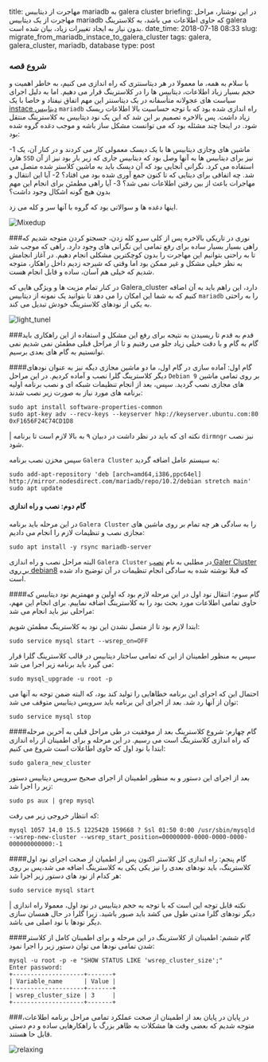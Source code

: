 title: مهاجرت از دیتابیس mariadb به galera cluster
briefing: در این نوشتار، مراحل مهاجرت از یک دیتابیس mariadb که حاوی اطلاعات می باشد، به کلاسترینگ galera بدون نیاز به ایجاد تغییرات زیاد، بیان شده است.
date_time: 2018-07-18 08:33
slug: migrate_from_mariadb_instace_to_galera_cluster
tags: galera, galera_cluster, mariadb, database 
type: post

### شروع قصه
با سلام به همه، ما معمولا در هر دیتاسنتری که راه اندازی می کنیم، به خاطر اهمیت و حجم بسیار زیاد اطلاعات، دیتابیس ها را در کلاسترینگ قرار می دهیم. اما به دلیل اجرای سیاست های عجولانه متأسفانه در یک دیتاسنتر این مهم اتفاق نیفتاد و خاصا با یک [instace دیتابیس][database_instace] `mariadb` راه اندازی شده بود که با توجه حساسیت بالا اطلاعات ریسک زیاد داشت. پس بالاخره تصمیم بر این شد که این یک نود دیتابیس به کلاسترینگ منتقل شود. در اینجا چند مشئله بود که می توانست مشکل ساز باشه و موجب دغده گروه شده بود:

 -1 ماشین های وجازی دیتابیس ها با یک دیسک معمولی کار می کردند و در کنار آن، یک هارد `SSD` نیز برای دیتابیس ها به آنها وصل بود که دیتابیس جاری که زیر بار بود نیز از آن استفاده می کرد. نگرانی آنجایی بود که آن دیسک باید به ماشین کلاستر شده متصل می شد. چه اتفاقی برای دیتایی که تا کنون جمع آوری شده بود می افتاد؟
  2- آیا این انتقال و مهاجرات باعث از بین رفتن اطلاعات نمی شد؟
  3- آیا راهی مطمئن برای انجام این مهم بدون هیچ گونه اشکال وجود داشت؟
 
 اینها دغده ها و سوالاتی بود که گروه با آنها سر و کله می زد.


![Mixedup](mixedup.jpg)

###نوری در تاریکی
بالاخره پس از کلی سرو کله زدن، جسجتو کردن متوجه شدیم که راهی بسیار بسیار ساده برای رفع تمامی این نگرانی های وجود دارد. راهی که موجب شد تا به راحتی بتوانیم این مهاجرت را بدون کوچکترین مشکلی انجام دهیم. در آغاز انجامش به نظر خیلی مشکل و غیر ممکن بود اما وقتی که شیرجه زدیم داخل راهکار، متوجه شدیم که خیلی هم آسان، ساده و قابل انجام هست.

در کنار تمام مزیت ها و ویژگی هایی که Galera_cluster دارد، این راهم باید به آن اضافه کنیم که به شما این امکان را می دهد تا بتوانید یک نمونه از دیتابیس `mariadb` را به راحتی به یکی از نودهای کلاسترینگ خودش تبدیل می کند.

![light_tunel](light_tunel.jpg)

###قدم به قدم تا ریسیدن به نتیجه 
برای رفع این مشکل و استفاده از این راهکاری باید گام به گام و با دقت خیلی زیاد جلو می رفتیم و تا از مراحل قبلی مطمئن نمی شدیم نمی توانستیم به گام های بعدی برسیم.

####گام اول: آماده سازی
در گام اول، ما دو ماشین مجازی دیگه نیز به عنوان نودهای دیگر کلاسترینگ گلرا نصب و آماده کردیم. در این مراحل `Debian 9` بر روی تمامی ماشین های مجازی نصب گردید. سپس، بعد از انجام تنظیمات شبکه ای و نصب برنامه اولیه برنامه های مورد نیاز به صورت زیر نصب شدند:

    sudo apt install software-properties-common
    sudo apt-key adv --recv-keys --keyserver hkp://keyserver.ubuntu.com:80 0xF1656F24C74CD1D8

 | نکته ای که باید در نظر داشت در دبیان ۹ به بالا لازم است تا برنامه `dirmngr` نیز نصب شود.
 
 سپس مخزن نصب برنامه `Galera Cluster` به سیستم عامل اضافه گردید:
 
    sudo add-apt-repository 'deb [arch=amd64,i386,ppc64el] http://mirror.nodesdirect.com/mariadb/repo/10.2/debian stretch main'
    sudo apt update
    
#### گام دوم: نصب و راه اندازی
در این مرحله باید برنامه `Galera Cluster` را به سادگی هر چه تمام بر روی ماشین های مجازی نصب و تنظیمات لازم را انجام می دادیم:

    sudo apt install -y rsync mariadb-server

البته مراحل نصب و راه اندازی `Galera Cluster` در مطلبی به نام [نصب Galer Cluster بر روی debian8][galer_debian8] که قبلا نوشته شده به سادگی انجام تنظیمات در آن توضیح داد شده است.

####گام سوم: انتقال نود اول
در این مرحله لازم بود که اولین و مهمتریم نود دیتابیس که حاوی تمامی اطلاعات مورد بحث بود را به کلاسترینگ اضافه نماییم. برای انجام این مهم، مراحلی نیز باید انجام می شد:

ابتدا لازم بود تا از متصل نشدن این نود به کلاسترینگ مطمئن شویم:

    sudo service mysql start --wsrep_on=OFF
    
سپس به منظور اطمینان از این که تمامی ساختار دیتابیس در قالب کلاسترینگ گلرا قرار می گیرد باید برنامه زیر اجرا می شد:

    sudo mysql_upgrade -u root -p
    
احتمال این که اجرای این برنامه خطاهایی را تولید کند بود، که البته ضمن توجه به آنها می توان از آنها رد شد. بعد از اجرای این برنامه باید سرویس دیتابیس متوقف می شد:

    sudo service mysql stop
    
####گام چهارم: شروع کلاسترینگ
بعد از موفقیت در طی مراحل قبلی به آخرین مرحله که راه اندازی کلاسترینگ است می رسیم. در این مرحله و برای اطمینان از راه اندازی ابتدا با نود اول که حاوی اطاعلات است شروع می کنیم:

    sudo galera_new_cluster
    
بعد از اجرای این دستور و به منظور اطمینان از اجرای صحیح سرویس دیتابیس دستور زیر را اجرا شد:

    sudo ps aux | grep mysql

که انتظار خروجی زیر می رفت:

    mysql 1057 14.0 15.5 1225420 159668 ? Ssl 01:50 0:00 /usr/sbin/mysqld --wsrep-new-cluster --wsrep_start_position=00000000-0000-0000-0000-000000000000:-1

####گام پنجم: راه اندازی کل کلاستر
اکنون پس از اطمیان از صحت اجرای نود اول کلاسترینگ، باید نودهای بعدی را نیز  یکی یکی به کلاسترینگ اضافه می شد،پس بر روی هر کدام از نود های دستور زیر اجرا شد:

    sudo service mysql start

 | نکته قابل توجه این است که با توجه به حجم دیتابیس در نود اول، معمولا راه اندازی دیگر نودهای گلرا مدتی طول می کشد باید صبور باشید. زیرا گلرا در حال همسان سازی دیگر نودها با نود اصلی می باشد.
 
 ####گام ششم: اطمینان از کلاسترینگ
 در این مرحله و برای اطمینان کامل از کلاستر شدن تمامی نودها می توان دستور زیر را اجرا نمود:
 
    mysql -u root -p -e "SHOW STATUS LIKE 'wsrep_cluster_size';"
    Enter password:
    +--------------------+-------+
    | Variable_name      | Value |
    +--------------------+-------+
    | wsrep_cluster_size | 3     |
    +--------------------+-------+
    
###در پایان
در پایان بعد از اطمینان از صحت عملکرد تمامی مراحل برنامه اطلاعات، متوجه شدیم که بعضی وقت ها مشکلات به ظاهر بزرگ با راهکارهایی ساده و دم دستی قابل حا هستند.

![relaxing](relaxing.jpeg)

[database_instace]: https://www.lifewire.com/database-instance-1019612
[galer_debian8]: http://shgn.ir/2017-08-16/galera_cluster.html 
